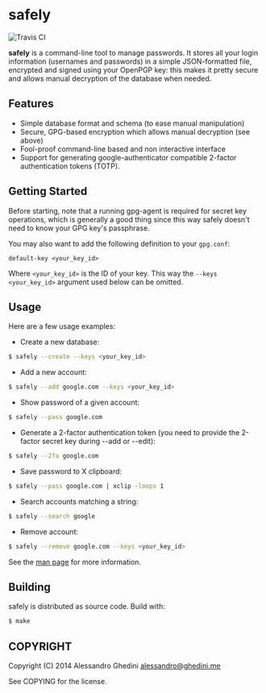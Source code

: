 safely
======

![Travis CI](https://secure.travis-ci.org/ghedo/safely.png)

**safely** is a command-line tool to manage passwords. It stores all your
login information (usernames and passwords) in a simple JSON-formatted
file, encrypted and signed using your OpenPGP key: this makes it pretty
secure and allows manual decryption of the database when needed.

## Features

 * Simple database format and schema (to ease manual manipulation)
 * Secure, GPG-based encryption which allows manual decryption (see above)
 * Fool-proof command-line based and non interactive interface
 * Support for generating google-authenticator compatible 2-factor
   authentication tokens (TOTP).

## Getting Started

Before starting, note that a running gpg-agent is required for secret key
operations, which is generally a good thing since this way safely doesn't
need to know your GPG key's passphrase.

You may also want to add the following definition to your `gpg.conf`:

```
default-key <your_key_id>
```

Where `<your_key_id>` is the ID of your key. This way the `--keys <your_key_id>`
argument used below can be omitted.

## Usage

Here are a few usage examples:

 * Create a new database:

```bash
$ safely --create --keys <your_key_id>
```

 * Add a new account:

```bash
$ safely --add google.com --keys <your_key_id>
```

 * Show password of a given account:

```bash
$ safely --pass google.com
```

 * Generate a 2-factor authentication token (you need to provide the 2-factor
   secret key during --add or --edit):

```bash
$ safely --2fa google.com
```

 * Save password to X clipboard:

```bash
$ safely --pass google.com | xclip -loops 1
```

 * Search accounts matching a string:

```bash
$ safely --search google
```

 * Remove account:

```bash
$ safely --remove google.com --keys <your_key_id>
```

See the [man page](http://ghedo.github.io/safely/) for more information.

## Building

safely is distributed as source code. Build with:

```bash
$ make
```

## COPYRIGHT

Copyright (C) 2014 Alessandro Ghedini <alessandro@ghedini.me>

See COPYING for the license.

